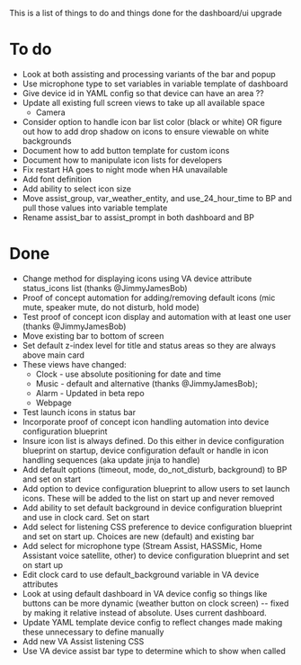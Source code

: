 This is a list of things to do and things done for the dashboard/ui upgrade

# To do


* Look at both assisting and processing variants of the bar and popup
* Use microphone type to set variables in variable template of dashboard
* Give device id in YAML config so that device can have an area ??
* Update all existing full screen views to take up all available space
  * Camera
* Consider option to handle icon bar list color (black or white) OR figure out how to add drop shadow on icons to ensure viewable on white backgrounds
* Document how to add button template for custom icons
* Document how to manipulate icon lists for developers
* Fix restart HA goes to night mode when HA unavailable
* Add font definition
* Add ability to select icon size
* Move assist_group,  var_weather_entity, and use_24_hour_time to BP and pull those values into variable template
* Rename assist_bar to assist_prompt in both dashboard and BP

  
# Done

* Change method for displaying icons using VA device attribute status_icons list (thanks @JimmyJamesBob)
* Proof of concept automation for adding/removing default icons (mic mute, speaker mute, do not disturb, hold mode)
* Test proof of concept icon display and automation with at least one user (thanks @JimmyJamesBob)
* Move existing bar to bottom of screen
* Set default z-index level for title and status areas so they are always above main card
* These views have changed:
  * Clock - use absolute positioning for date and time  
  * Music - default and alternative (thanks @JimmyJamesBob);
  * Alarm - Updated in beta repo
  * Webpage     
* Test launch icons in status bar
* Incorporate proof of concept icon handling automation into device configuration blueprint
* Insure icon list is always defined.  Do this either in device configuration blueprint on startup, device configuration default or handle in icon handling sequences (aka update jinja to handle)
* Add default options (timeout, mode, do_not_disturb, background) to BP and set on start
* Add option to device configuration blueprint to allow users to set launch icons.  These will be added to the list on start up and never removed
* Add ability to set default background in device configuration blueprint and use in clock card.  Set on start
* Add select for listening CSS preference to device configuration blueprint and set on start up.  Choices are new (default) and existing bar
* Add select for microphone type (Stream Assist, HASSMic, Home Assistant voice satellite, other) to device configuration blueprint and set on start up
* Edit clock card to use default_background variable in VA device attributes
* Look at using default dashboard in VA device config so things like buttons can be more dynamic (weather button on clock screen) -- fixed by making it relative instead of absolute.  Uses current dashboard.
* Update YAML template device config to reflect changes made making these unnecessary to define manually
* Add new VA Assist listening CSS
* Use VA device assist bar type to determine which to show when called
